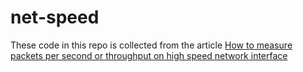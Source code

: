 # net-speed

These code in this repo is collected from the article [How to measure packets per second or throughput on high speed network interface](http://xmodulo.com/measure-packets-per-second-throughput-high-speed-network-interface.html)
